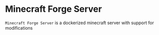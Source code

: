 # Minecraft Forge Server

`Minecraft Forge Server` is a dockerized minecraft server with support for modifications
